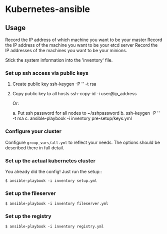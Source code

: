 # Kubernetes-ansible

## Usage

Record the IP address of which machine you want to be your master
Record the IP address of the machine you want to be your etcd server
Record the IP addresses of the machines you want to be your minions.

Stick the system information into the 'inventory' file.

###  Set up ssh access via public keys

1. Create public key 
    ssh-keygen -P '' -t rsa
2. Copy public key to all hosts
    ssh-copy-id -i user@ip_address

   Or:

    a. Put ssh password for all nodes to ~/sshpassword
    b. ssh-keygen -P '' -t rsa
    c. ansible-playbook -i inventory pre-setup/keys.yml

### Configure your cluster

Configure `group_vars/all.yml` to reflect your needs. The options should be
described there in full detail.

### Set up the actual kubernetes cluster

You already did the config!  Just run the setup::

    $ ansible-playbook -i inventory setup.yml

### Set up the fileserver

    $ ansible-playbook -i inventory fileserver.yml

### Set up the registry

    $ ansible-playbook -i inventory registry.yml
